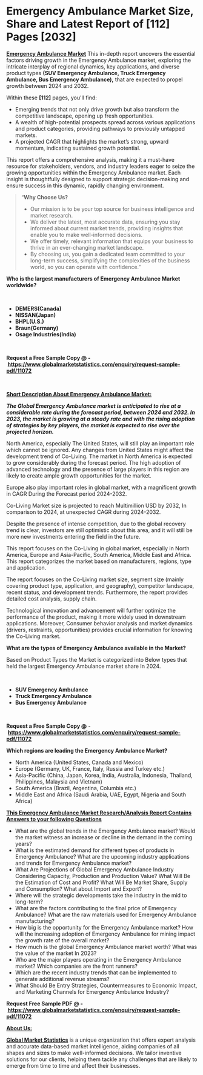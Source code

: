 <h1>Emergency Ambulance Market Size, Share and Latest Report of [112] Pages [2032]</h1>
<p><a href="https://www.globalmarketstatistics.com/market-reports/emergency-ambulance-market-11072"><strong>Emergency Ambulance Market</strong></a> This in-depth report uncovers the essential factors driving growth in the Emergency Ambulance market, exploring the intricate interplay of regional dynamics, key applications, and diverse product types <strong>(SUV Emergency Ambulance, Truck Emergency Ambulance, Bus Emergency Ambulance),</strong> that are expected to propel growth between 2024 and 2032.</p>
<p>Within these <strong>[112]</strong> pages, you'll find:</p>
<ul>
<li>Emerging trends that not only drive growth but also transform the competitive landscape, opening up fresh opportunities.</li>
<li>A wealth of high-potential prospects spread across various applications and product categories, providing pathways to previously untapped markets.</li>
<li>A projected CAGR that highlights the market&rsquo;s strong, upward momentum, indicating sustained growth potential.</li>
</ul>
<p>This report offers a comprehensive analysis, making it a must-have resource for stakeholders, vendors, and industry leaders eager to seize the growing opportunities within the Emergency Ambulance market. Each insight is thoughtfully designed to support strategic decision-making and ensure success in this dynamic, rapidly changing environment.</p>
<blockquote class="">
<p>&ldquo;<strong>Why Choose Us? </strong></p>
<ul>
<li>Our mission is to be your top source for business intelligence and market research.</li>
<li>We deliver the latest, most accurate data, ensuring you stay informed about current market trends, providing insights that enable you to make well-informed decisions.</li>
<li>We offer timely, relevant information that equips your business to thrive in an ever-changing market landscape.</li>
<li>By choosing us, you gain a dedicated team committed to your long-term success, simplifying the complexities of the business world, so you can operate with confidence.&rdquo;</li>
</ul>
</blockquote>
<p><strong>Who is the largest manufacturers of Emergency Ambulance Market worldwide?</strong></p>
<p>&nbsp;</p>
<ul>
<li><strong>DEMERS(Canada)</strong></li>
<li><strong>NISSAN(Japan)</strong></li>
<li><strong>BHPL(U.S.)</strong></li>
<li><strong>Braun(Germany)</strong></li>
<li><strong>Osage Industries(India)</strong></li>
</ul>
<p>&nbsp;</p>
<p><strong>Request a Free Sample Copy @ -&nbsp;</strong><a href="https://www.globalmarketstatistics.com/enquiry/request-sample-pdf/11072"><strong>https://www.globalmarketstatistics.com/enquiry/request-sample-pdf/11072</strong></a></p>
<p>&nbsp;</p>
<p><strong><u>Short Description About Emergency Ambulance Market:</u></strong></p>
<p><strong><em>The Global Emergency Ambulance market is anticipated to rise at a considerable rate during the forecast period, between 2024 and 2032. In 2023, the market is growing at a steady rate and with the rising adoption of strategies by key players, the market is expected to rise over the projected horizon.</em></strong></p>
<p>North America, especially The United States, will still play an important role which cannot be ignored. Any changes from United States might affect the development trend of Co-Living. The market in North America is expected to grow considerably during the forecast period. The high adoption of advanced technology and the presence of large players in this region are likely to create ample growth opportunities for the market.</p>
<p>Europe also play important roles in global market, with a magnificent growth in CAGR During the Forecast period 2024-2032.</p>
<p>Co-Living Market size is projected to reach Multimillion USD by 2032, In comparison to 2024, at unexpected CAGR during 2024-2032.</p>
<p>Despite the presence of intense competition, due to the global recovery trend is clear, investors are still optimistic about this area, and it will still be more new investments entering the field in the future.</p>
<p>This report focuses on the Co-Living in global market, especially in North America, Europe and Asia-Pacific, South America, Middle East and Africa. This report categorizes the market based on manufacturers, regions, type and application.</p>
<p>The report focuses on the Co-Living market size, segment size (mainly covering product type, application, and geography), competitor landscape, recent status, and development trends. Furthermore, the report provides detailed cost analysis, supply chain.</p>
<p>Technological innovation and advancement will further optimize the performance of the product, making it more widely used in downstream applications. Moreover, Consumer behavior analysis and market dynamics (drivers, restraints, opportunities) provides crucial information for knowing the Co-Living market.</p>
<p><strong>What are the types of Emergency Ambulance available in the Market?</strong></p>
<p>Based on Product Types the Market is categorized into Below types that held the largest Emergency Ambulance market share In 2024.</p>
<p>&nbsp;</p>
<ul>
<li><strong>SUV Emergency Ambulance</strong></li>
<li><strong>Truck Emergency Ambulance</strong></li>
<li><strong>Bus Emergency Ambulance</strong></li>
</ul>
<p>&nbsp;</p>
<p><strong>Request a Free Sample Copy @</strong>&nbsp;-&nbsp;<a href="https://www.globalmarketstatistics.com/enquiry/request-sample-pdf/11072"><strong>https://www.globalmarketstatistics.com/enquiry/request-sample-pdf/11072</strong></a></p>
<p><strong>Which regions are leading the Emergency Ambulance Market?</strong></p>
<ul>
<li>North America (United States, Canada and Mexico)</li>
<li>Europe (Germany, UK, France, Italy, Russia and Turkey etc.)</li>
<li>Asia-Pacific (China, Japan, Korea, India, Australia, Indonesia, Thailand, Philippines, Malaysia and Vietnam)</li>
<li>South America (Brazil, Argentina, Columbia etc.)</li>
<li>Middle East and Africa (Saudi Arabia, UAE, Egypt, Nigeria and South Africa)</li>
</ul>
<p><strong><u>This Emergency Ambulance Market Research/Analysis Report Contains Answers to your following Questions</u></strong></p>
<ul>
<li>What are the global trends in the Emergency Ambulance market? Would the market witness an increase or decline in the demand in the coming years?</li>
<li>What is the estimated demand for different types of products in Emergency Ambulance? What are the upcoming industry applications and trends for Emergency Ambulance market?</li>
<li>What Are Projections of Global Emergency Ambulance Industry Considering Capacity, Production and Production Value? What Will Be the Estimation of Cost and Profit? What Will Be Market Share, Supply and Consumption? What about Import and Export?</li>
<li>Where will the strategic developments take the industry in the mid to long-term?</li>
<li>What are the factors contributing to the final price of Emergency Ambulance? What are the raw materials used for Emergency Ambulance manufacturing?</li>
<li>How big is the opportunity for the Emergency Ambulance market? How will the increasing adoption of Emergency Ambulance for mining impact the growth rate of the overall market?</li>
<li>How much is the global Emergency Ambulance market worth? What was the value of the market In 2023?</li>
<li>Who are the major players operating in the Emergency Ambulance market? Which companies are the front runners?</li>
<li>Which are the recent industry trends that can be implemented to generate additional revenue streams?</li>
<li>What Should Be Entry Strategies, Countermeasures to Economic Impact, and Marketing Channels for Emergency Ambulance Industry?</li>
</ul>
<p><strong>Request Free Sample PDF @ -&nbsp;</strong><a href="https://www.globalmarketstatistics.com/enquiry/request-sample-pdf/11072"><strong>https://www.globalmarketstatistics.com/enquiry/request-sample-pdf/11072</strong></a></p>
<p><strong><u>About Us:</u></strong></p>
<p><a href="https://www.globalmarketstatistics.com/"><strong>Global Market Statistics</strong></a>&nbsp;is a unique organization that offers expert analysis and accurate data-based market intelligence, aiding companies of all shapes and sizes to make well-informed decisions. We tailor inventive solutions for our clients, helping them tackle any challenges that are likely to emerge from time to time and affect their businesses.</p>